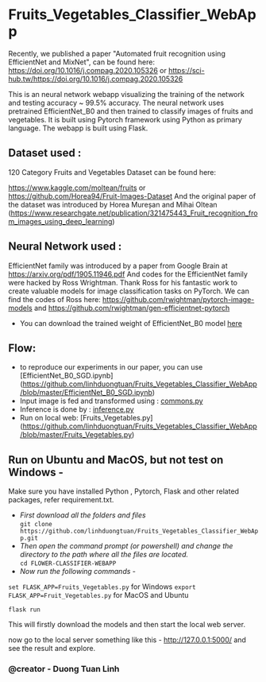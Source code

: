 # Fruits_Vegetables_Classifier_WebApp
Recently, we published a paper "Automated fruit recognition using EfficientNet and MixNet", can be found here:  https://doi.org/10.1016/j.compag.2020.105326
or https://sci-hub.tw/https://doi.org/10.1016/j.compag.2020.105326

This is an neural network webapp visualizing the training of the network and testing accuracy ~ 99.5% accuracy.
The neural network uses pretrained EfficientNet_B0 and then trained to classify images of fruits and vegetables.
It is built using Pytorch framework using Python as primary language.
The webapp is built using Flask.

## Dataset used :     
120 Category Fruits and Vegetables Dataset can be found here:     

https://www.kaggle.com/moltean/fruits
or https://github.com/Horea94/Fruit-Images-Dataset
And the original paper of the dataset was introduced by Horea Mureșan and Mihai Oltean (https://www.researchgate.net/publication/321475443_Fruit_recognition_from_images_using_deep_learning)
## Neural Network used : 
EfficientNet family was introduced by a paper from Google Brain at https://arxiv.org/pdf/1905.11946.pdf
And codes for the EfficientNet family were hacked by Ross Wrightman. Thank Ross for his fantastic work to create valuable models for image classification tasks on PyTorch. We can find the codes of Ross here: https://github.com/rwightman/pytorch-image-models and https://github.com/rwightman/gen-efficientnet-pytorch
* You can download the trained weight of EfficientNet_B0 model [here](https://github.com/linhduongtuan/Fruits_Vegetables_Classifier_WebApp/blob/master/release/EfficientNet_B0_SGD.pth)    

       

## Flow:
* to reproduce our experiments in our paper, you can use [EfficientNet_B0_SGD.ipynb] (https://github.com/linhduongtuan/Fruits_Vegetables_Classifier_WebApp/blob/master/EfficientNet_B0_SGD.ipynb)
* Input image is fed and transformed using : [commons.py](https://github.com/linhduongtuan/Fruits_Vegetables_Classifier_WebApp/blob/master/commons.py)     
* Inference is done by : [inference.py](https://github.com/linhduongtuan/Fruits_Vegetables_Classifier_WebApp/blob/master/inference.py) 
* Run on local web: [Fruits_Vegetables.py] (https://github.com/linhduongtuan/Fruits_Vegetables_Classifier_WebApp/blob/master/Fruits_Vegetables.py) 

## Run on Ubuntu and MacOS, but not test on Windows - 
Make sure you have installed Python , Pytorch, Flask and other related packages, refer requirement.txt.

* _First download all the folders and files_     
`git clone https://github.com/linhduongtuan/Fruits_Vegetables_Classifier_WebApp.git`     
* _Then open the command prompt (or powershell) and change the directory to the path where all the files are located._       
`cd FLOWER-CLASSIFIER-WEBAPP`      
* _Now run the following commands_ -        

`set FLASK_APP=Fruits_Vegetables.py` for Windows
`export FLASK_APP=Fruit_Vegetables.py` for MacOS and Ubuntu

`flask run`      


This will firstly download the models and then start the local web server.

now go to the local server something like this - http://127.0.0.1:5000/ and see the result and explore.

### @creator - Duong Tuan Linh
